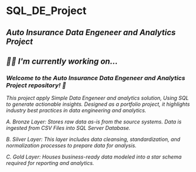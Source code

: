# SQL_DE_Project

## *Auto Insurance Data Engeneer and Analytics Project*

## *👩‍💻 I'm currently working on...*

### *Welcome to the Auto Insurance Data Engeneer and Analytics Project repository! 🚀*

*This project apply Simple Data Engeneer and analytics solution, Using SQL to generate actionable insights. Designed as a portfolio project, it highlights industry best practices in data engineering and analytics.*

*A. Bronze Layer: Stores raw data as-is from the source systems. Data is ingested from CSV Files into SQL Server Database.*

*B. Silver Layer: This layer includes data cleansing, standardization, and normalization processes to prepare data for analysis.*

*C. Gold Layer: Houses business-ready data modeled into a star schema required for reporting and analytics.*




